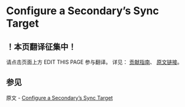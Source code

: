 # Configure a Secondary’s Sync Target

## ！本页翻译征集中！

请点击页面上方 EDIT THIS PAGE 参与翻译。
详见：
[贡献指南]( https://github.com/JinMuInfo/MongoDB-Manual-zh/blob/master/CONTRIBUTING.md )、
[原文链接](  https://docs.mongodb.com/manual/tutorial/configure-replica-set-secondary-sync-target/  )。

## 参见

原文 - [Configure a Secondary’s Sync Target]( https://docs.mongodb.com/manual/tutorial/configure-replica-set-secondary-sync-target/ )


